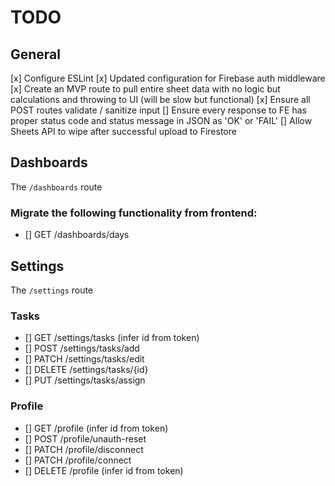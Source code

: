 # TODO

## General

[x] Configure ESLint
[x] Updated configuration for Firebase auth middleware
[x] Create an MVP route to pull entire sheet data with no logic but calculations and throwing to UI (will be slow but functional)
[x] Ensure all POST routes validate / sanitize input
[] Ensure every response to FE has proper status code and status message in JSON as 'OK' or 'FAIL'
[] Allow Sheets API to wipe after successful upload to Firestore

## Dashboards

The `/dashboards` route

### Migrate the following functionality from frontend:
- [] GET /dashboards/days

## Settings

The `/settings` route

### Tasks
- [] GET /settings/tasks (infer id from token)
- [] POST /settings/tasks/add
- [] PATCH /settings/tasks/edit
- [] DELETE /settings/tasks/{id}
- [] PUT /settings/tasks/assign

### Profile
- [] GET /profile (infer id from token)
- [] POST /profile/unauth-reset
- [] PATCH /profile/disconnect
- [] PATCH /profile/connect
- [] DELETE /profile (infer id from token)